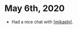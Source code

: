 # May 6th, 2020
- Had a nice chat with [[mikaeln]]. 

[//begin]: # "Autogenerated link references for markdown compatibility"
[mikaeln]: ../mikaeln "Mikaeln"
[//end]: # "Autogenerated link references"